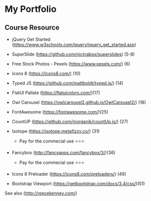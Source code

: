 # My Portfolio

## Course Resource 
- jQuery Get Started (https://www.w3schools.com/jquery/jquery_get_started.asp)
- SuperSlide (https://github.com/nicinabox/superslides) (5-8)
- Free Stock Photos - Pexels (https://www.pexels.com/) (6)
- Icons 8 (https://icons8.com/) (10)
- Typed JS (https://github.com/mattboldt/typed.js/) (14)
- FlatUI Pallate (https://flatuicolors.com/)(17)
- Owl Carousel (https://owlcarousel2.github.io/OwlCarousel2/) (18)
- FontAwesome (https://fontawesome.com/)(25)
- CountUP (https://github.com/inorganik/countUp.js/) (27)
- Isotope (https://isotope.metafizzy.co/) (31)
    - Pay for the commecial use ⭐️⭐️⭐️
- Fancybox (http://fancyapps.com/fancybox/3/)(36)
    - Pay for the commecial use ⭐️⭐️⭐️

- Icons 8 Preloader (https://icons8.com/preloaders/) (49)
- Bootstrap Viewport (https://getbootstrap.com/docs/3.4/css/)(51)


See also (http://reecekenney.com/)